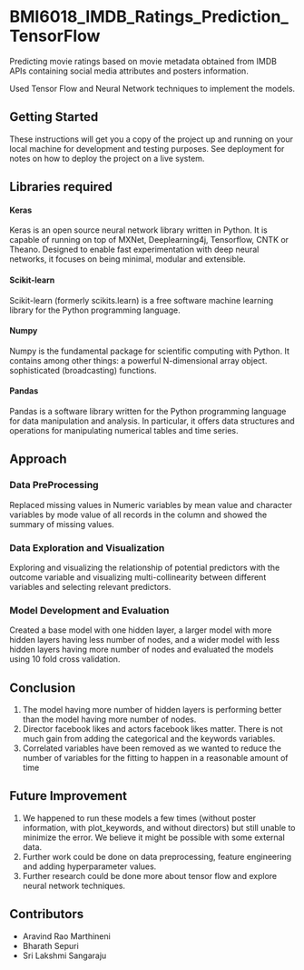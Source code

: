 # BMI6018_IMDB_Ratings_Prediction_TensorFlow

Predicting movie ratings based on movie metadata obtained from IMDB APIs containing social media attributes and posters information.

Used Tensor Flow and Neural Network techniques to implement the models.

## Getting Started

These instructions will get you a copy of the project up and running on your local machine for development and testing purposes. See deployment for notes on how to deploy the project on a live system.

## Libraries required

#### Keras
Keras is an open source neural network library written in Python. It is capable of running on top of MXNet, Deeplearning4j, Tensorflow, CNTK or Theano. Designed to enable fast experimentation with deep neural networks, it focuses on being minimal, modular and extensible.

#### Scikit-learn
Scikit-learn (formerly scikits.learn) is a free software machine learning library for the Python programming language.

#### Numpy
Numpy is the fundamental package for scientific computing with Python. It contains among other things: a powerful N-dimensional array object. sophisticated (broadcasting) functions.

#### Pandas
Pandas is a software library written for the Python programming language for data manipulation and analysis. In particular, it offers data structures and operations for manipulating numerical tables and time series.


## Approach

### Data PreProcessing
Replaced missing values in Numeric variables by mean value and character variables by mode value of all records in the column and showed the summary of missing values.

### Data Exploration and Visualization
Exploring and visualizing the relationship of potential predictors with the outcome variable and visualizing multi-collinearity between different variables and selecting relevant predictors.

### Model Development and Evaluation 
Created a base model with one hidden layer, a larger model with more hidden layers having less number of nodes, and a wider model with less hidden layers having more number of nodes and evaluated the models using 10 fold cross validation.

## Conclusion
1. The model having more number of hidden layers is performing better than the model having more number of nodes. 
2. Director facebook likes and actors facebook likes matter. There is not much gain from adding the categorical and 
the keywords variables.
3. Correlated variables have been removed as we wanted to reduce the number of variables for the fitting to happen 
in a reasonable amount of time

## Future Improvement
1. We happened to run these models a few times (without poster information, with plot_keywords, and without directors) but still 
unable to minimize the error. We believe it might be possible with some external data.
2. Further work could be done on data preprocessing, feature engineering and adding hyperparameter values.
3. Further research could be done more about tensor flow and explore neural network techniques.

## Contributors
* Aravind Rao Marthineni
* Bharath Sepuri
* Sri Lakshmi Sangaraju 



